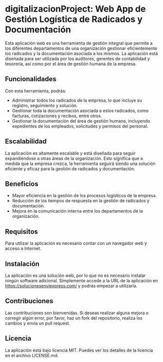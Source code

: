 # digitalizacionProject: Web App de Gestión Logística de Radicados y Documentación

Esta aplicación web es una herramienta de gestión integral que permite a los diferentes departamentos de una organización gestionar eficientemente los radicados y la documentación asociada a los mismos. La aplicación está diseñada para ser utilizada por los auditores, gerentes de contabilidad y tesorería, así como por el área de gestión humana de la empresa.

## Funcionalidades

Con esta herramienta, podrás:

- Administrar todos los radicados de la empresa, lo que incluye su registro, seguimiento y solución.
- Gestionar toda la documentación asociada a estos radicados, como facturas, cotizaciones y recibos, entre otros.
- Gestionar la documentación del área de gestión humana, incluyendo expedientes de los empleados, solicitudes y permisos del personal.

## Escalabilidad

La aplicación es altamente escalable y está diseñada para seguir expandiéndose a otras áreas de la organización. Esto significa que a medida que la empresa crezca, la herramienta seguirá siendo una solución eficiente y eficaz para la gestión de radicados y documentación.

## Beneficios

- Mayor eficiencia en la gestión de los procesos logísticos de la empresa.
- Reducción de los tiempos de respuesta en la gestión de radicados y documentación.
- Mejora en la comunicación interna entre los departamentos de la organización.

## Requisitos

Para utilizar la aplicación es necesario contar con un navegador web y acceso a Internet.

## Instalación

La aplicación es una solución web, por lo que no es necesario instalar ningún software adicional. Simplemente accede a la URL de la aplicación en https://solucionesenviexpress.com/ y podrás empezar a utilizarla.

## Contribuciones

Las contribuciones son bienvenidas. Si deseas realizar alguna mejora o corregir algún error, por favor, haz un fork del repositorio, realiza los cambios y envía un pull request.

## Licencia

La aplicación está bajo licencia MIT. Puedes ver los detalles de la licencia en el archivo LICENSE.md.
